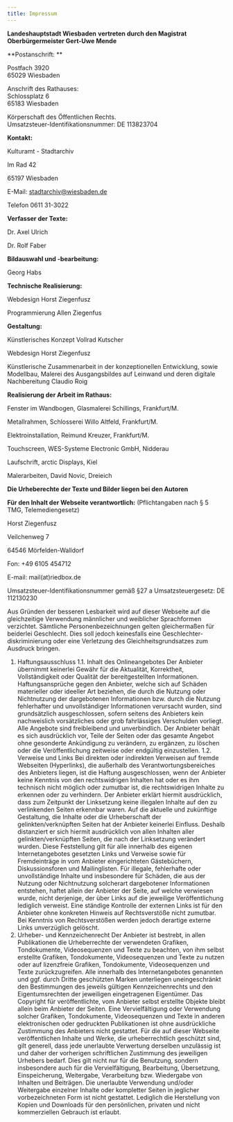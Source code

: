 ```yaml
---
title: Impressum
---
```


**Landeshauptstadt Wiesbaden**
**vertreten durch den Magistrat**
**Oberbürgermeister Gert-Uwe Mende**

**Postanschrift: **

Postfach 3920  
65029 Wiesbaden

Anschrift des Rathauses:  
Schlossplatz 6  
65183 Wiesbaden

Körperschaft des Öffentlichen Rechts.  
Umsatzsteuer-Identifikationsnummer: DE 113823704

**Kontakt:**


Kulturamt - Stadtarchiv

Im Rad 42

65197 Wiesbaden

E-Mail: stadtarchiv@wiesbaden.de

Telefon 0611 31-3022

**Verfasser der Texte:**

Dr. Axel Ulrich

Dr. Rolf Faber

**Bildauswahl und -bearbeitung:**

Georg Habs

**Technische Realisierung:**

Webdesign Horst Ziegenfusz

Programmierung Allen Ziegenfus

**Gestaltung:**

Künstlerisches Konzept Vollrad Kutscher

Webdesign Horst Ziegenfusz

Künstlerische Zusammenarbeit in der konzeptionellen Entwicklung,
sowie Modellbau, Malerei des Ausgangsbildes auf Leinwand und deren digitale Nachbereitung
Claudio Roig

**Realisierung der Arbeit im Rathaus:**

Fenster im Wandbogen, Glasmalerei Schillings, Frankfurt/M.

Metallrahmen, Schlosserei Willo Altfeld, Frankfurt/M.

Elektroinstallation, Reimund Kreuzer, Frankfurt/M.

Touchscreen, WES-Systeme Electronic GmbH, Nidderau

Laufschrift, arctic Displays, Kiel

Malerarbeiten, David Novic, Dreieich

**Die Urheberechte der Texte und Bilder liegen bei den Autoren**

**Für den Inhalt der Webseite verantwortlich:**
(Pflichtangaben nach § 5 TMG, Telemediengesetz)
 
Horst Ziegenfusz

Veilchenweg 7

64546 Mörfelden-Walldorf

Fon: +49 6105 454712

E-mail: mail(at)riedbox.de 
 
Umsatzsteuer-Identifikationsnummer gemäß §27 a Umsatzsteuergesetz:
DE 112130230

Aus Gründen der besseren Lesbarkeit wird auf dieser Webseite auf die gleichzeitige Verwendung männlicher und weiblicher Sprachformen verzichtet. Sämtliche Personenbezeichnungen gelten gleichermaßen für beiderlei Geschlecht. Dies soll jedoch keinesfalls eine Geschlechter-diskriminierung oder eine Verletzung des Gleichheitsgrundsatzes zum Ausdruck bringen.
1. Haftungsausschluss
1.1. Inhalt des Onlineangebotes
Der Anbieter übernimmt keinerlei Gewähr für die Aktualität, Korrektheit, Vollständigkeit oder Qualität der bereitgestellten Informationen. Haftungsansprüche gegen den Anbieter, welche sich auf Schäden materieller oder ideeller Art beziehen, die durch die Nutzung oder Nichtnutzung der dargebotenen Informationen bzw. durch die Nutzung fehlerhafter und unvollständiger Informationen verursacht wurden, sind grundsätzlich ausgeschlossen, sofern seitens des Anbieters kein nachweislich vorsätzliches oder grob fahrlässiges Verschulden vorliegt. Alle Angebote sind freibleibend und unverbindlich. Der Anbieter behält es sich ausdrücklich vor, Teile der Seiten oder das gesamte Angebot ohne gesonderte Ankündigung zu verändern, zu ergänzen, zu löschen oder die Veröffentlichung zeitweise oder endgültig einzustellen.
1.2. Verweise und Links
Bei direkten oder indirekten Verweisen auf fremde Webseiten (Hyperlinks), die außerhalb des Verantwortungsbereiches des Anbieters liegen, ist die Haftung ausgeschlossen, wenn der Anbieter keine Kenntnis von den rechtswidrigen Inhalten hat oder es ihm technisch nicht möglich oder zumutbar ist, die rechtswidrigen Inhalte zu erkennen oder zu verhindern. Der Anbieter erklärt hiermit ausdrücklich, dass zum Zeitpunkt der Linksetzung keine illegalen Inhalte auf den zu verlinkenden Seiten erkennbar waren. Auf die aktuelle und zukünftige Gestaltung, die Inhalte oder die Urheberschaft der gelinkten/verknüpften Seiten hat der Anbieter keinerlei Einfluss. Deshalb distanziert er sich hiermit ausdrücklich von allen Inhalten aller gelinkten/verknüpften Seiten, die nach der Linksetzung verändert wurden. Diese Feststellung gilt für alle innerhalb des eigenen Internetangebotes gesetzten Links und Verweise sowie für Fremdeinträge in vom Anbieter eingerichteten Gästebüchern, Diskussionsforen und Mailinglisten. Für illegale, fehlerhafte oder unvollständige Inhalte und insbesondere für Schäden, die aus der Nutzung oder Nichtnutzung solcherart dargebotener Informationen entstehen, haftet allein der Anbieter der Seite, auf welche verwiesen wurde, nicht derjenige, der über Links auf die jeweilige Veröffentlichung lediglich verweist. Eine ständige Kontrolle der externen Links ist für den Anbieter ohne konkreten Hinweis auf Rechtsverstöße nicht zumutbar. Bei Kenntnis von Rechtsverstößen werden jedoch derartige externe Links unverzüglich gelöscht.
2. Urheber- und Kennzeichenrecht
Der Anbieter ist bestrebt, in allen Publikationen die Urheberrechte der verwendeten Grafiken, Tondokumente, Videosequenzen und Texte zu beachten, von ihm selbst erstellte Grafiken, Tondokumente, Videosequenzen und Texte zu nutzen oder auf lizenzfreie Grafiken, Tondokumente, Videosequenzen und Texte zurückzugreifen. Alle innerhalb des Internetangebotes genannten und ggf. durch Dritte geschützten Marken unterliegen uneingeschränkt den Bestimmungen des jeweils gültigen Kennzeichenrechts und den Eigentumsrechten der jeweiligen eingetragenen Eigentümer. Das Copyright für veröffentlichte, vom Anbieter selbst erstellte Objekte bleibt allein beim Anbieter der Seiten. Eine Vervielfältigung oder Verwendung solcher Grafiken, Tondokumente, Videosequenzen und Texte in anderen elektronischen oder gedruckten Publikationen ist ohne ausdrückliche Zustimmung des Anbieters nicht gestattet. Für die auf dieser Webseite veröffentlichen Inhalte und Werke, die urheberrechtlich geschützt sind, gilt generell, dass jede unerlaubte Verwertung derselben unzulässig ist und daher der vorherigen schriftlichen Zustimmung des jeweiligen Urhebers bedarf. Dies gilt nicht nur für die Benutzung, sondern insbesondere auch für die Vervielfältigung, Bearbeitung, Übersetzung, Einspeicherung, Weitergabe, Verarbeitung bzw. Wiedergabe von Inhalten und Beiträgen. Die unerlaubte Verwendung und/oder Weitergabe einzelner Inhalte oder kompletter Seiten in jeglicher vorbezeichneten Form ist nicht gestattet. Lediglich die Herstellung von Kopien und Downloads für den persönlichen, privaten und nicht kommerziellen Gebrauch ist erlaubt.


